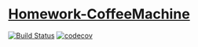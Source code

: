 # [Homework-CoffeeMachine](https://zulfat95.github.io/Homework-coffeemachine/)
[![Build Status](https://travis-ci.org/zulfat95/Homework-coffeemachine.svg?branch=master)](https://travis-ci.org/zulfat95/Homework-coffeemachine)
[![codecov](https://codecov.io/gh/zulfat95/Homework-coffeemachine/branch/master/graph/badge.svg)](https://codecov.io/gh/zulfat95/Homework-coffeemachine)